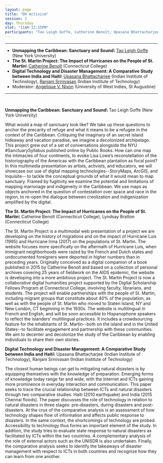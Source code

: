 ```yaml
---
layout: page
title: "DH Activism"
session: 2
day: Thursday
slot: "11AM-12:15PM"
participants: "Tao Leigh Goffe, Catherine Benoît, Upasana Bhattacharjee, Ranjani Srinivasan, Angelique V. Nixon"
---
```



---

- **Unmapping the Caribbean: Sanctuary and Sound**\\
[Tao Leigh Goffe]({{site.baseurl}}/bios/index.html#tao-leigh-goffe) (New York University)
- **The St. Martin Project: The Impact of Hurricanes on the People of St. Martin**\\
[Catherine Benoît]({{site.baseurl}}/bios/index.html#catherine-benoit) (Connecticut College)
- **Digital Technology and Disaster Management:  A Comparative Study between India and Haiti**\\
[Upasana Bhattacharjee]({{site.baseurl}}/bios/index.html#upasana-bhattacharjee) (Indian Institute of Technology), [Ranjani Srinivasan]({{site.baseurl}}/bios/index.html#ranjani-srinivasan) (Indian Institute of Technology)
- Moderator: [Angelique V. Nixon]({{site.baseurl}}/bios/index.html#angelique-v-nixon) (University of West Indies, St Augustine)

---

<br>

**Unmapping the Caribbean: Sanctuary and Sound**\\
Tao Leigh Goffe (New York University)

What would a map of sanctuary look like? We take up these questions to anchor the precarity of refuge and what it means to be a refugee in the context of the Caribbean. Critiquing the imaginary of an secret island hideaway and vacation paradise, we imagine a decolonized archipelago. This project grew out of a set of conversations alongside the NYU #SanctuarySyllabus published online by Public Books. How can one map the intimacies of four continents, to evoke Lisa Lowe’s reconstellation of the historiography of the Americas with the Caribbean plantation as focal point? In this multimedia presentation as artists, activists, and educators, we will showcase our use of digital mapping technologies--StoryMaps, ArcGIS, and Inquisite-- to tackle the conceptual grounds of what it would mean to map sanctuary. Framed by fugitivity we examine the potential and limitations of mapping marronage and indigeneity in the Caribbean. We use maps as objects anchored in the question of contestation over space and race in the region, to re-open the dialogue between creolization and indigenization amplified by the digital.

**The St. Martin Project: The Impact of Hurricanes on the People of St. Martin**\\
Catherine Benoît (Connecticut College), Lyndsay Bratton (Connecticut College)

The St. Martin Project is a multimodal web presentation of a project we are developing on the history of migrations and on the impact of Hurricane Luis (1995) and Hurricane Irma (2017) on the populations of St. Martin. The website focuses more specifically on the aftermath of Hurricane Luis, when immigrant neighborhoods were razed by the French and Dutch states and undocumented foreigners were deported in higher numbers than in preceding years. Originally conceived as a digital companion of a book published in 2015 by Catherine Benoît and based on a collection of personal archives covering 25 years of fieldwork on the AIDS epidemic, the website is developing into a more ambitious project. The St. Martin Project is now a collaborative digital humanities project supported by the Digital Scholarship Fellows Program at Connecticut College, involving faculty, librarians, and students. The project will enable partnerships with the people of St. Martin, including migrant groups that constitute about 40% of the population, as well as with the people of St. Martin who moved to Staten Island, NY and New London, CT beginning in the 1930s. The website is multilingual in French and English, and will be soon accessible to Hispanophone speakers to reflect the islanders’ multilingual practices. It includes a crowdsourcing feature for the inhabitants of St. Martin--both on the island and in the United States--to facilitate engagement and partnership with these communities. We aim to decenter and decolonize the study of the Caribbean by enabling individuals to share their own stories.

**Digital Technology and Disaster Management:  A Comparative Study between India and Haiti**\\
Upasana Bhattacharjee (Indian Institute of Technology), Ranjani Srinivasan (Indian Institute of Technology) 

The closest human beings can get to mitigating natural disasters is by equipping themselves with the knowledge of preparation. Emerging forms of knowledge today range far and wide, with the Internet and ICTs gaining more prominence in everyday interaction and communication. This paper seeks to trace the crucial relationship between ICTs and natural disasters through two comparative studies: Haiti (2010 earthquake) and India (2015 Chennai floods). The paper discusses the role of technology in relation to natural disasters in three stages: pre-disasters, during disasters and post-disasters. At the crux of the comparative analysis is an assessment of how technology shapes flow of information and affects public response to disasters. In the same context, the shortcomings of technology are probed. Accessibility to technology thus forms an important element of the study. In addition, the study tries to evaluate state response to natural disasters as facilitated by ICTs within the two countries. A complementary analysis of the role of external actors such as the UNISDR is also undertaken. Finally, the comparative analysis seeks to identify the takeaways of disaster management with respect to ICTs in both countries and recognize how they can learn from one another.  	 	
